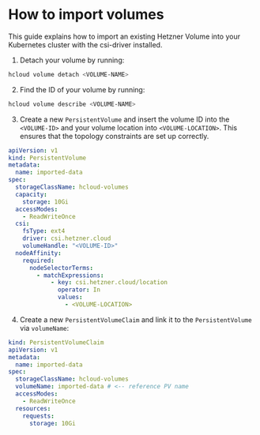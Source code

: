 # How to import volumes

This guide explains how to import an existing Hetzner Volume into your Kubernetes cluster with the csi-driver installed.

1. Detach your volume by running:

```bash
hcloud volume detach <VOLUME-NAME>
```

2. Find the ID of your volume by running:

```bash
hcloud volume describe <VOLUME-NAME>
```

3. Create a new `PersistentVolume` and insert the volume ID into the `<VOLUME-ID>` and your volume location into `<VOLUME-LOCATION>`. This ensures that the topology constraints are set up correctly.

```yaml
apiVersion: v1
kind: PersistentVolume
metadata:
  name: imported-data
spec:
  storageClassName: hcloud-volumes
  capacity:
    storage: 10Gi
  accessModes:
    - ReadWriteOnce
  csi:
    fsType: ext4
    driver: csi.hetzner.cloud
    volumeHandle: "<VOLUME-ID>"
  nodeAffinity:
    required:
      nodeSelectorTerms:
        - matchExpressions:
            - key: csi.hetzner.cloud/location
              operator: In
              values:
                - <VOLUME-LOCATION>
```

4. Create a new `PersistentVolumeClaim` and link it to the `PersistentVolume` via `volumeName`:

```yaml
kind: PersistentVolumeClaim
apiVersion: v1
metadata:
  name: imported-data
spec:
  storageClassName: hcloud-volumes
  volumeName: imported-data # <-- reference PV name
  accessModes:
    - ReadWriteOnce
  resources:
    requests:
      storage: 10Gi
```
